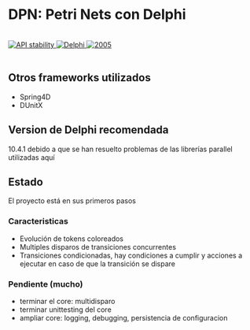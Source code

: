 # DPN: Petri Nets con Delphi

<br/>
<div>
  <!-- Stability -->
  <a href="https://nodejs.org/api/documentation.html#documentation_stability_index">
    <img src="https://img.shields.io/badge/stability-experimental-orange.svg?style=flat-square"
      alt="API stability" />
  </a>
  <!-- Standard -->
  <a href="https://img.shields.io/badge">
    <img src="https://img.shields.io/badge/Language-Delphi-brightgreen.svg"
      alt="Delphi" />
  </a>
  <!-- Standard -->
  <a href="https://img.shields.io/badge">
    <img src="https://img.shields.io/badge/Date-2020-red.svg"
      alt="2005" />
  </a>
</div>
<br/>

## Otros frameworks utilizados

* Spring4D
* DUnitX

## Version de Delphi recomendada

10.4.1 debido a que se han resuelto problemas de las librerías parallel utilizadas aquí

## Estado

El proyecto está en sus primeros pasos

### Caracteristicas
* Evolución de tokens coloreados
* Multiples disparos de transiciones concurrentes
* Transiciones condicionadas, hay condiciones a cumplir y acciones a ejecutar en caso de que la transición se dispare

### Pendiente (mucho)
* terminar el core: multidisparo
* terminar unittesting del core
* ampliar core: logging, debugging, persistencia de configuracion
